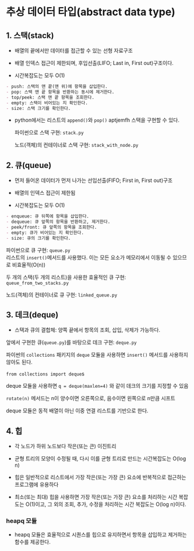 # 추상 데이터 타입(abstract data type)

## 1. 스택(stack)

- 배열의 끝에서만 데이터를 접근할 수 있는 선형 자료구조

- 배열 인덱스 접근이 제한되며, 후입선출(LIFO; Last in, First out)구조이다.

- 시간복잡도는 모두 O(1)

```markdown
- push: 스택의 맨 끝(맨 위)에 항목을 삽입한다.
- pop: 스택 맨 끝 항목을 반환하는 동시에 제거한다.
- top/peek: 스택 맨 끝 항목을 조회한다.
- empty: 스택이 비어있는 지 확인한다.
- size: 스택 크기를 확인한다.
```

- python에서는 리스트의 `append()`와 `pop()` aptjemfh 스택을 구현할 수 있다.

  파이썬으로 스택 구현: `stack.py`

  노드(객체)의 컨테이너로 스택 구현: `stack_with_node.py`

## 2. 큐(queue)

- 먼저 들어온 데이터가 먼저 나가는 선입선출(FIFO; First in, First out)구조

- 배열의 인덱스 접근이 제한됨

- 시간복잡도는 모두 O(1)

```markdown
- enqueue: 큐 뒤쪽에 항목을 삽입한다.
- dequeue: 큐 앞쪽의 항목을 반환하고, 제거한다.
- peek/front: 큐 앞쪽의 항목을 조회한다.
- empty: 큐가 비어있는 지 확인한다.
- size: 큐의 크기를 확인한다.
```

파이썬으로 큐 구현: `queue.py`<br>
리스트의 `insert()`메서드를 사용했다. 이는 모든 요소가 메모리에서 이동될 수 있으므로 비효율적(O(n))

두 개의 스택(두 개의 리스트)을 사용한 효율적인 큐 구현: `queue_from_two_stacks.py`

노드(객체)의 컨테이너로 큐 구현: `linked_queue.py`

## 3. 데크(deque)

- 스택과 큐의 결합체: 양쪽 끝에서 항목의 조회, 삽입, 삭제가 가능하다.

앞에서 구현한 큐(`queue.py`)를 바탕으로 데크 구현: `deque.py`

 파이썬의 `collections` 패키지의 `deque` 모듈을 사용하면 `insert()` 메서드를 사용하지 않아도 된다.

 `from collections import deque`s

  deque 모듈을 사용하면 `q = deque(maxlen=4)` 와 같이 데크의 크기를 지정할 수 있음

  `rotate(n)` 메서드는 n이 양수이면 오른쪽으로, 음수이면 왼쪽으로 n만큼 시프트

deque 모듈은 동적 배열이 아닌 이중 연결 리스트를 기반으로 한다.

## 4. 힙

- 각 노드가 하위 노드보다 작은(또는 큰) 이진트리

- 균형 트리의 모양이 수정될 때, 다시 이를 균형 트리로 만드는 시간복잡도는 O(log n)

- 힙은 일반적으로 리스트에서 가장 작은(또는 가장 큰) 요소에 반복적으로 접근하는 프로그램에 유용하다

- 최소(또는 최대) 힙을 사용하면 가장 작은(또는 가장 큰) 요소를 처리하는 시간 복잡도는 O(1)이고, 그 외의 조회, 추가, 수정을 처리하는 시간 복잡도는 O(log n)이다.

### heapq 모듈

- heapq 모듈은 효율적으로 시퀀스를 힙으로 유지하면서 항목을 삽입하고 제거하는 함수를 제공한다.

